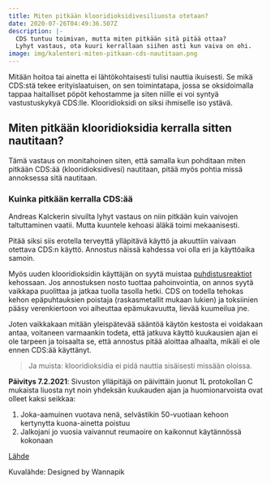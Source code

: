 ```yaml
---
title: Miten pitkään klooridioksidivesiliuosta otetaan?
date: 2020-07-26T04:49:36.507Z
description: |-
  CDS tuntuu toimivan, mutta miten pitkään sitä pitää ottaa?
  Lyhyt vastaus, ota kuuri kerrallaan siihen asti kun vaiva on ohi.
image: img/kalenteri-miten-pitkaan-cds-nautitaan.png
---
```

Mitään hoitoa tai ainetta ei lähtökohtaisesti tulisi nauttia ikuisesti. Se mikä CDS:stä tekee erityislaatuisen, on sen toimintatapa, jossa se oksidoimalla tappaa haitalliset pöpöt kehostamme ja siten niille ei voi syntyä vastustuskykyä CDS:lle. Klooridioksidi on siksi ihmiselle iso ystävä.

## Miten pitkään klooridioksidia kerralla sitten nautitaan?

Tämä vastaus on monitahoinen siten, että samalla kun pohditaan miten pitkään CDS:ää (klooridioksidivesi) nautitaan, pitää myös pohtia missä annoksessa sitä nautitaan.

### Kuinka pitkään kerralla CDS:ää

Andreas Kalckerin sivuilta lyhyt vastaus on niin pitkään kuin vaivojen taltuttaminen vaatii. Mutta kuuntele kehoasi äläkä toimi mekaanisesti.

Pitää siksi siis erotella terveyttä ylläpitävä käyttö ja akuuttiin vaivaan otettava CDS:n käyttö. Annostus näissä kahdessa voi olla eri ja käyttöaika samoin.

Myös uuden klooridioksidin käyttäjän on syytä muistaa [puhdistusreaktiot](https://en.wikipedia.org/wiki/Jarisch%E2%80%93Herxheimer_reaction) kehossaan. Jos annostuksen nosto tuottaa pahoinvointia, on annos syytä vaikkapa puolittaa ja jatkaa tuolla tasolla hetki. CDS on todella tehokas kehon epäpuhtauksien poistaja (raskasmetallit mukaan lukien) ja toksiinien pääsy verenkiertoon voi aiheuttaa epämukavuutta, lievää kuumeilua jne. 

Joten vaikkakaan mitään yleispätevää sääntöä käytön kestosta ei voidakaan antaa, voitaneen varmaankin todeta, että jatkuva käyttö kuukausien ajan ei ole tarpeen ja toisaalta se, että annostus pitää aloittaa alhaalta, mikäli ei ole ennen CDS:ää käyttänyt.

> Ja muista: klooridioksidia ei pidä nauttia sisäisesti missään oloissa.

**Päivitys 7.2.2021**: Sivuston ylläpitäjä on päivittäin juonut 1L protokollan C mukaista liuosta nyt noin yhdeksän kuukauden ajan ja huomionarvoista ovat olleet kaksi seikkaa:

1. Joka-aamuinen vuotava nenä, selvästikin 50-vuotiaan kehoon kertynytta kuona-ainetta poistuu
1. Jalkojani jo vuosia vaivannut reumaoire on kaikonnut käytännössä kokonaan

[Lähde](https://andreaskalcker.com/en/frequently-asked-questions-faq/)

Kuvalähde: Designed by Wannapik